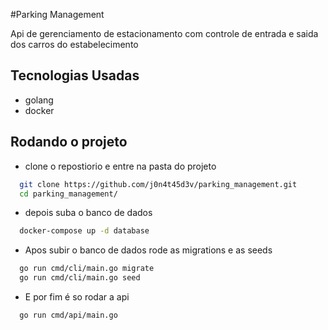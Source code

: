 #Parking Management

Api de gerenciamento de estacionamento com controle de entrada e saida dos carros do estabelecimento

## Tecnologias Usadas

- golang
- docker

## Rodando o projeto 

- clone o repostiorio e entre na pasta do projeto
```bash
  git clone https://github.com/j0n4t45d3v/parking_management.git
  cd parking_management/ 
```

- depois suba o banco de dados
```bash
  docker-compose up -d database
```

- Apos subir o banco de dados rode as migrations e as seeds
```bash
  go run cmd/cli/main.go migrate
  go run cmd/cli/main.go seed
```

- E por fim é so rodar a api
```bash
  go run cmd/api/main.go
``` 
